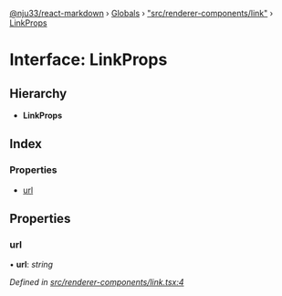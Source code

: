[@nju33/react-markdown](../README.md) › [Globals](../globals.md) › ["src/renderer-components/link"](../modules/_src_renderer_components_link_.md) › [LinkProps](_src_renderer_components_link_.linkprops.md)

# Interface: LinkProps

## Hierarchy

* **LinkProps**

## Index

### Properties

* [url](_src_renderer_components_link_.linkprops.md#url)

## Properties

###  url

• **url**: *string*

*Defined in [src/renderer-components/link.tsx:4](https://github.com/nju33/react-markdown/blob/6bc1522/src/renderer-components/link.tsx#L4)*
